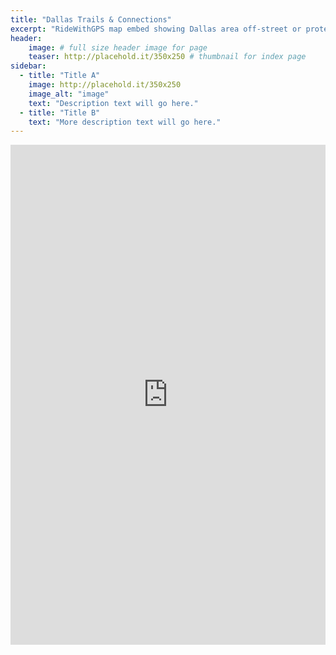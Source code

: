 ```yaml
---
title: "Dallas Trails & Connections"
excerpt: "RideWithGPS map embed showing Dallas area off-street or protected bike paths with BikeDFW's recommended routes between them and through areas without bike infrastructure."
header:
    image: # full size header image for page
    teaser: http://placehold.it/350x250 # thumbnail for index page
sidebar:
  - title: "Title A"
    image: http://placehold.it/350x250
    image_alt: "image"
    text: "Description text will go here."
  - title: "Title B"
    text: "More description text will go here."
---
```


<iframe src="https://ridewithgps.com/embeds?type=region&id=8173" style="width: 1px; min-width: 100%; height: 800px; border: none;" scrolling="no"></iframe>